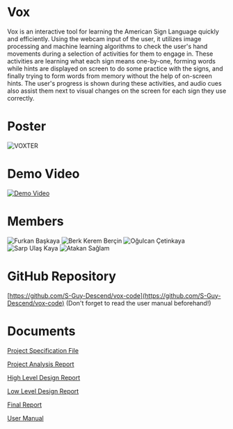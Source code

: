 # Vox
Vox is an interactive tool for learning the American Sign Language quickly and efficiently. Using the webcam input of the user, it utilizes image processing and machine learning algorithms to check the user's hand movements during a selection of activities for them to engage in. These activities are learning what each sign means one-by-one, forming words while hints are displayed on screen to do some practice with the signs, and finally trying to form words from memory without the help of on-screen hints. The user's progress is shown during these activities, and audio cues also assist them next to visual changes on the screen for each sign they use correctly.

# Poster
![VOXTER](https://user-images.githubusercontent.com/69198125/168136718-9ea38254-f498-4b7f-b634-a6ff2839788b.png)


# Demo Video
[![Demo Video](https://user-images.githubusercontent.com/69198125/168140233-4a0637b6-da0b-4975-b160-5e911f2b1553.png)](https://www.youtube.com/watch?v=jNQXAC9IVRw)


# Members
![Furkan Başkaya](https://user-images.githubusercontent.com/69198125/168133712-616b716c-645c-4227-b759-0cf39e3e3662.jpg)
![Berk Kerem Berçin](https://user-images.githubusercontent.com/69198125/168133732-2cbdb948-60e1-4c16-80fc-5ac1389318c9.jpg)
![Oğulcan Çetinkaya](https://user-images.githubusercontent.com/69198125/168133740-f7ad51c2-57e3-4785-a5f2-642b0060f4cc.jpg)
![Sarp Ulaş Kaya](https://user-images.githubusercontent.com/69198125/168133746-6cb1bae9-665d-439a-92db-203bcff99e9c.jpg)
![Atakan Sağlam](https://user-images.githubusercontent.com/69198125/168133757-a3d81d83-021d-43d5-9910-96b7d4acb9f2.jpg)

# GitHub Repository
[https://github.com/S-Guy-Descend/vox-code](https://github.com/S-Guy-Descend/vox-code) (Don't forget to read the user manual beforehand!)

# Documents

[Project Specification File](https://github.com/S-Guy-Descend/vox/files/7322861/Vox.-.Project.Specification.pdf)

[Project Analysis Report](https://github.com/S-Guy-Descend/vox/files/7604626/Vox.-.Analysis.Report.pdf)

[High Level Design Report](https://github.com/S-Guy-Descend/vox/files/7771405/Vox.-.High.Level.Design.Report.pdf)

[Low Level Design Report](https://github.com/S-Guy-Descend/vox/files/8149507/Vox.-.Low.Level.Design.Report.pdf)

[Final Report](https://github.com/S-Guy-Descend/vox/files/8651728/Vox.-.Final.Report.pdf)

[User Manual](https://github.com/S-Guy-Descend/vox/files/8651701/vox_user_manual.pdf)
